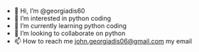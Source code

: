 - 👋 Hi, I’m @georgiadis60
- 👀 I’m interested in python coding
- 🌱 I’m currently learning python coding
- 💞️ I’m looking to collaborate on python
- 📫 How to reach me john.georgiadis06@gmail.com my email

<!---
georgiadis60/georgiadis60 is a ✨ special ✨ repository because its `README.md` (this file) appears on your GitHub profile.
You can click the Preview link to take a look at your changes.
--->
